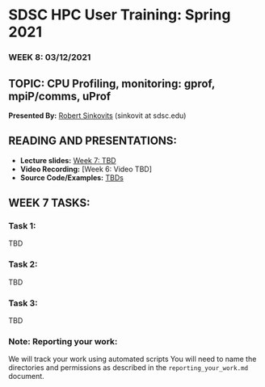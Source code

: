# SDSC HPC User Training: Spring 2021

###  WEEK 8: 03/12/2021

## TOPIC: CPU Profiling, monitoring: gprof, mpiP/comms, uProf	

**Presented By:** [Robert Sinkovits](https://www.sdsc.edu/research/researcher_spotlight/sinkovits_robert.html) (sinkovit  at  sdsc.edu)

## READING AND PRESENTATIONS:

* **Lecture slides:** [Week 7: TBD]()
* **Video Recording:** [Week 6: Video TBD]
* **Source Code/Examples:** [TBDs]()



## WEEK 7 TASKS:

### Task 1: 
TBD

### Task 2:
TBD

### Task 3: 
TBD


### Note: Reporting your work:
We will track your work using automated scripts
You will need to name the directories and permissions as described in the ``reporting_your_work.md`` document.
